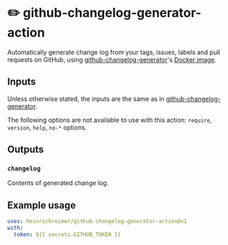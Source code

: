 # ✏️ github-changelog-generator-action

Automatically generate change log from your tags, issues, labels and pull requests on GitHub,
using [github-changelog-generator](https://github.com/github-changelog-generator/github-changelog-generator)'s
[Docker image](https://github.com/github-changelog-generator/docker-github-changelog-generator).

## Inputs

Unless otherwise stated, the inputs are the same as in 
[github-changelog-generator](https://github.com/github-changelog-generator/github-changelog-generator/wiki/Advanced-change-log-generation-examples).

The following options are not available to use with this action: `require`, `version`, `help`, `no-*` options.

## Outputs

### `changelog`

Contents of generated change log.

## Example usage

```yaml
uses: heinrichreimer/github-changelog-generator-action@v1
with:
  token: ${{ secrets.GITHUB_TOKEN }}
```
